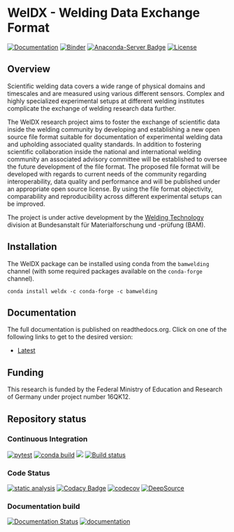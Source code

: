 # WelDX - Welding Data Exchange Format
[![Documentation](https://readthedocs.org/projects/weldx/badge/?version=latest)](https://weldx.readthedocs.io/en/latest/?badge=latest) [![Binder](https://mybinder.org/badge_logo.svg)](https://mybinder.org/v2/gh/BAMWelDX/weldx/master?urlpath=lab?filepath=tutorials%2Fwelding_example_01_basics.ipynb) [![Anaconda-Server Badge](https://anaconda.org/bamwelding/weldx/badges/version.svg)](https://anaconda.org/bamwelding/weldx) [![License](https://img.shields.io/badge/License-BSD%203--Clause-orange.svg)](https://opensource.org/licenses/BSD-3-Clause) 
## Overview
Scientific welding data covers a wide range of physical domains and timescales and are measured using various different sensors.
Complex and highly specialized experimental setups at different welding institutes complicate the exchange of welding research data further.

The WelDX research project aims to foster the exchange of scientific data inside the welding community by developing and establishing a new open source file format suitable for documentation of experimental welding data and upholding associated quality standards.
In addition to fostering scientific collaboration inside the national and international welding community an associated advisory committee will be established to oversee the future development of the file format.
The proposed file format will be developed with regards to current needs of the community regarding interoperability, data quality and performance and will be published under an appropriate open source license.
By using the file format objectivity, comparability and reproducibility across different experimental setups can be improved.

The project is under active development by the [Welding Technology](https://www.bam.de/Navigation/EN/About-us/Organisation/Organisation-Chart/President/Department-9/Division-93/division93.html) division at Bundesanstalt für Materialforschung und -prüfung (BAM).


## Installation
The WelDX package can be installed using conda from the `bamwelding` channel (with some required packages available on the `conda-forge` channel).
```console
conda install weldx -c conda-forge -c bamwelding
```

## Documentation

The full documentation is published on readthedocs.org. 
Click on one of the following links to get to the desired version:

-   [Latest](https://weldx.readthedocs.io/en/latest/)  

## Funding
This research is funded by the Federal Ministry of Education and Research of Germany under project number 16QK12.

## Repository status 

### Continuous Integration
[![pytest](https://github.com/BAMWelDX/weldx/workflows/pytest/badge.svg?branch=master)](https://github.com/BAMWelDX/weldx/actions?query=workflow%3Apytest+branch%3Amaster)
[![conda build](https://github.com/BAMWelDX/weldx/workflows/conda%20build/badge.svg?branch=master)](https://github.com/BAMWelDX/weldx/actions?query=workflow%3A%22conda+build%22+branch%3Amaster)
[![](https://travis-ci.com/BAMWelDX/weldx.svg?branch=master)](https://travis-ci.com/BAMWelDX/weldx)
[![Build status](https://ci.appveyor.com/api/projects/status/6yvswkpj7mmdbrk1/branch/master?svg=true)](https://ci.appveyor.com/project/BAMWelDX/weldx/branch/master)

### Code Status
[![static analysis](https://github.com/BAMWelDX/weldx/workflows/static%20analysis/badge.svg?branch=master)](https://github.com/BAMWelDX/weldx/actions?query=workflow%3A%22static+analysis%22+branch%3Amaster)
[![Codacy Badge](https://api.codacy.com/project/badge/Grade/5e7ede6d978249a781e5c580ed1c813f)](https://www.codacy.com/gh/BAMWelDX/weldx?utm_source=github.com&amp;utm_medium=referral&amp;utm_content=BAMWelDX/weldx&amp;utm_campaign=Badge_Grade)
[![codecov](https://codecov.io/gh/BAMWelDX/weldx/branch/master/graph/badge.svg)](https://codecov.io/gh/BAMWelDX/weldx)
[![DeepSource](https://static.deepsource.io/deepsource-badge-light-mini.svg)](https://deepsource.io/gh/BAMWelDX/weldx/?ref=repository-badge)

### Documentation build

[![Documentation Status](https://readthedocs.org/projects/weldx/badge/?version=latest)](https://weldx.readthedocs.io/en/latest/?badge=latest)
[![documentation](https://github.com/BAMWelDX/weldx/workflows/documentation/badge.svg?branch=master)](https://github.com/BAMWelDX/weldx/actions?query=workflow%3Adocumentation+branch%3Amaster)

